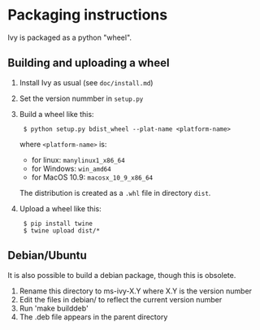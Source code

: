 # Packaging instructions

Ivy is packaged as a python "wheel". 

## Building and uploading a wheel

1. Install Ivy as usual (see `doc/install.md`)

2. Set the version nummber in `setup.py`

3. Build a wheel like this:

        $ python setup.py bdist_wheel --plat-name <platform-name>
        
    where `<platform-name>` is:
    
    - for linux: `manylinux1_x86_64`
    - for Windows: `win_amd64`
    - for MacOS 10.9: `macosx_10_9_x86_64`
    
    The distribution is created as a `.whl` file in directory `dist`. 

4. Upload a wheel like this:

        $ pip install twine
        $ twine upload dist/*
        
## Debian/Ubuntu

It is also possible to build a debian package, though this is
obsolete. 

1. Rename this directory to ms-ivy-X.Y where X.Y is the version number
2. Edit the files in debian/ to reflect the current version number
3. Run 'make builddeb'
4. The .deb file appears in the parent directory

